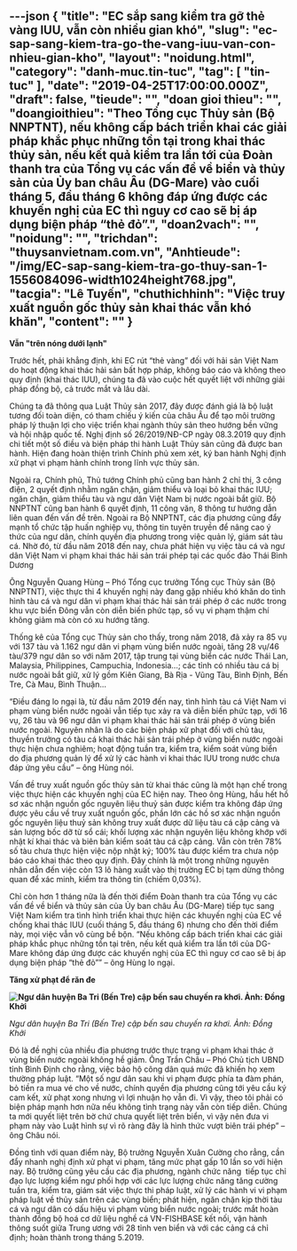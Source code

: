 ---json
{
    "title": "EC sắp sang kiểm tra gỡ thẻ vàng IUU, vẫn còn nhiều gian khó",
    "slug": "ec-sap-sang-kiem-tra-go-the-vang-iuu-van-con-nhieu-gian-kho",
    "layout": "noidung.html",
    "category": "danh-muc.tin-tuc",
    "tag": [
        "tin-tuc"
    ],
    "date": "2019-04-25T17:00:00.000Z",
    "draft": false,
    "tieude": "",
    "doan gioi thieu": "",
    "doangioithieu": "Theo Tổng cục Thủy sản (Bộ NNPTNT), nếu không cấp bách triển khai các giải pháp khắc phục những tồn tại trong khai thác thủy sản, nếu kết quả kiểm tra lần tới của Đoàn thanh tra của Tổng vụ các vấn đề về biển và thủy sản của Ủy ban châu Âu (DG-Mare) vào cuối tháng 5, đầu tháng 6 không đáp ứng được các khuyến nghị của EC thì nguy cơ cao sẽ bị áp dụng biện pháp “thẻ đỏ”.",
    "doan2vach": "",
    "noidung": "",
    "trichdan": "thuysanvietnam.com.vn",
    "Anhtieude": "/img/EC-sap-sang-kiem-tra-go-thuy-san-1-1556084096-width1024height768.jpg",
    "tacgia": "Lê Tuyến",
    "chuthichhinh": "Việc truy xuất nguồn gốc thủy sản khai thác vẫn khó khăn",
    "__content__": ""
}
---
<p><strong>Vẫn &quot;tr&ecirc;n n&oacute;ng dưới lạnh&quot;</strong></p>

<p>Trước hết, phải khẳng định, khi EC r&uacute;t &ldquo;thẻ v&agrave;ng&rdquo; đối với hải sản Việt Nam do&nbsp;hoạt động khai th&aacute;c hải sản bất hợp ph&aacute;p, kh&ocirc;ng b&aacute;o c&aacute;o v&agrave; kh&ocirc;ng theo quy định (khai th&aacute;c IUU), ch&uacute;ng ta đ&atilde; v&agrave;o cuộc hết quyết liệt với những giải ph&aacute;p đồng bộ, cả trước mắt v&agrave; l&acirc;u d&agrave;i.</p>

<p>Ch&uacute;ng ta đ&atilde; th&ocirc;ng qua Luật Thủy sản 2017, đ&acirc;y được đ&aacute;nh gi&aacute; l&agrave; bộ luật tương đối to&agrave;n diện, c&oacute; tham chiếu &yacute; kiến của ch&acirc;u &Acirc;u để tạo m&ocirc;i trường ph&aacute;p l&yacute; thuận lợi cho việc triển khai ng&agrave;nh thủy sản theo hướng bền vững v&agrave; hội nhập quốc tế. Nghị định số 26/2019/NĐ-CP ng&agrave;y 08.3.2019 quy định chi tiết một số điều v&agrave; biện ph&aacute;p thi h&agrave;nh Luật Thủy sản cũng đ&atilde; được ban h&agrave;nh. Hiện đang ho&agrave;n thiện tr&igrave;nh Ch&iacute;nh phủ xem x&eacute;t, k&yacute; ban h&agrave;nh Nghị định xử phạt vi phạm h&agrave;nh ch&iacute;nh trong lĩnh vực thủy sản.</p>

<p>Ngo&agrave;i ra, Ch&iacute;nh phủ, Thủ tướng Ch&iacute;nh phủ cũng ban h&agrave;nh 2 chỉ thị, 3 c&ocirc;ng điện, 2 quyết định nhằm ngăn chặn, giảm thiểu v&agrave; loại bỏ khai th&aacute;c IUU; ngăn chặn, giảm thiểu t&agrave;u v&agrave; ngư d&acirc;n Việt Nam bị nước ngo&agrave;i bắt giữ. Bộ NNPTNT cũng ban h&agrave;nh 6 quyết định, 11 c&ocirc;ng văn, 8 th&ocirc;ng tư hướng dẫn li&ecirc;n quan đến vấn đề tr&ecirc;n. Ngo&agrave;i ra Bộ NNPTNT, c&aacute;c địa phương cũng đẩy mạnh tổ chức tập huấn nghiệp vụ, th&ocirc;ng tin tuy&ecirc;n truyền để n&acirc;ng cao &yacute; thức của ngư d&acirc;n, ch&iacute;nh quyền địa phương trong việc quản l&yacute;, gi&aacute;m s&aacute;t t&agrave;u c&aacute;. Nhờ đ&oacute;, từ đầu năm 2018 đến nay, chưa ph&aacute;t hiện vụ việc t&agrave;u c&aacute; v&agrave; ngư d&acirc;n Việt Nam vi phạm khai th&aacute;c hải sản tr&aacute;i ph&eacute;p tại c&aacute;c quốc đảo Th&aacute;i B&igrave;nh Dương</p>

<p>&Ocirc;ng Nguyễn Quang H&ugrave;ng &ndash; Ph&oacute; Tổng cục trưởng Tổng cục Thủy sản (Bộ NNPTNT), việc thực thi 4 khuyến nghị n&agrave;y đang gặp nhiều kh&oacute; khăn do t&igrave;nh h&igrave;nh t&agrave;u c&aacute; v&agrave; ngư d&acirc;n vi phạm khai th&aacute;c hải sản tr&aacute;i ph&eacute;p ở c&aacute;c nước trong khu vực biển Đ&ocirc;ng vẫn c&ograve;n diễn biến phức tạp, số vụ vi phạm thậm ch&iacute; kh&ocirc;ng giảm m&agrave; c&ograve;n c&oacute; xu hướng tăng.</p>

<p>Thống k&ecirc; của Tổng cục Thủy sản cho thấy, trong năm 2018, đ&atilde; xảy ra 85 vụ với 137 t&agrave;u v&agrave; 1.162 ngư d&acirc;n vi phạm v&ugrave;ng biển nước ngo&agrave;i, tăng 28 vụ/46 t&agrave;u/379 ngư d&acirc;n so với năm 2017, tập trung tại v&ugrave;ng biển c&aacute;c nước Th&aacute;i Lan, Malaysia, Philippines, Campuchia, Indonesia&hellip;; c&aacute;c tỉnh c&oacute; nhiều t&agrave;u c&aacute; bị nước ngo&agrave;i bắt giữ, xử l&yacute; gồm Ki&ecirc;n Giang, B&agrave; Rịa - Vũng T&agrave;u, B&igrave;nh Định, Bến Tre, C&agrave; Mau, B&igrave;nh Thuận...</p>

<p>&ldquo;Điều đ&aacute;ng lo ngại l&agrave;, từ đầu năm 2019 đến nay, t&igrave;nh h&igrave;nh t&agrave;u c&aacute; Việt Nam vi phạm v&ugrave;ng biển nước ngo&agrave;i vẫn tiếp tục xảy ra v&agrave; diễn biến phức tạp, với 16 vụ, 26 t&agrave;u v&agrave; 96 ngư d&acirc;n vi phạm khai th&aacute;c hải sản tr&aacute;i ph&eacute;p ở v&ugrave;ng biển nước ngo&agrave;i. Nguy&ecirc;n nh&acirc;n l&agrave; do c&aacute;c biện ph&aacute;p xử phạt đối với chủ t&agrave;u, thuyền trưởng c&oacute; t&agrave;u c&aacute; khai th&aacute;c hải sản tr&aacute;i ph&eacute;p ở v&ugrave;ng biển nước ngo&agrave;i thực hiện chưa nghi&ecirc;m; hoạt động tuần tra, kiểm tra, kiểm so&aacute;t v&ugrave;ng biển do địa phương quản l&yacute; để xử l&yacute; c&aacute;c h&agrave;nh vi khai th&aacute;c IUU trong nước chưa đ&aacute;p ứng y&ecirc;u cầu&rdquo; &ndash; &ocirc;ng H&ugrave;ng n&oacute;i.</p>

<p>Vấn đề truy xuất nguồn gốc thủy sản từ khai th&aacute;c cũng l&agrave; một hạn chế trong việc thực hiện c&aacute;c khuyến nghị của EC hiện nay. Theo &ocirc;ng H&ugrave;ng, hầu hết hồ sơ x&aacute;c nhận nguồn gốc nguy&ecirc;n liệu thuỷ sản được kiểm tra kh&ocirc;ng đ&aacute;p ứng được y&ecirc;u cầu về truy xuất nguồn gốc, phần lớn c&aacute;c hồ sơ x&aacute;c nhận nguồn gốc nguy&ecirc;n liệu thuỷ sản kh&ocirc;ng truy xuất được dữ liệu t&agrave;u c&aacute; cập cảng v&agrave; sản lượng bốc dỡ từ sổ c&aacute;i; khối lượng x&aacute;c nhận nguy&ecirc;n liệu kh&ocirc;ng khớp với nhật k&iacute; khai th&aacute;c v&agrave; bi&ecirc;n bản kiểm so&aacute;t t&agrave;u c&aacute; cập cảng. Vẫn c&ograve;n tr&ecirc;n 78% số t&agrave;u chưa thực hiện việc nộp nhật k&yacute;; 100% t&agrave;u được kiểm tra chưa nộp b&aacute;o c&aacute;o khai th&aacute;c theo quy định. Đ&acirc;y ch&iacute;nh l&agrave; một trong những nguy&ecirc;n nh&acirc;n dẫn đến việc c&ograve;n 13 l&ocirc; h&agrave;ng xuất v&agrave;o thị trường EC bị tạm dừng th&ocirc;ng quan để x&aacute;c minh, kiểm tra th&ocirc;ng tin (chiếm 0,03%).</p>

<p>Chỉ c&ograve;n hơn 1 th&aacute;ng nữa l&agrave; đến thời điểm Đo&agrave;n thanh tra của Tổng vụ c&aacute;c vấn đề về biển v&agrave; thủy sản của Ủy ban ch&acirc;u &Acirc;u (DG-Mare) tiếp tục sang Việt Nam kiểm tra t&igrave;nh h&igrave;nh triển khai thực hiện c&aacute;c khuyến nghị của EC về chống khai th&aacute;c IUU (cuối th&aacute;ng 5, đầu th&aacute;ng 6) nhưng cho đến thời điểm n&agrave;y, mọi việc vẫn v&ocirc; c&ugrave;ng bề bộn. &ldquo;Nếu kh&ocirc;ng cấp b&aacute;ch triển khai c&aacute;c giải ph&aacute;p khắc phục những tồn tại tr&ecirc;n, nếu kết quả kiểm tra lần tới của DG-Mare kh&ocirc;ng đ&aacute;p ứng được c&aacute;c khuyến nghị của EC th&igrave; nguy cơ cao sẽ bị &aacute;p dụng biện ph&aacute;p &ldquo;thẻ đỏ&rdquo;&rdquo; &ndash; &ocirc;ng H&ugrave;ng lo ngại.</p>

<p><strong>Tăng xử phạt để răn đe</strong></p>

<p><strong><img alt="Ngư dân huyện Ba Tri (Bến Tre) cập bến sau chuyến ra khơi. Ảnh: Đồng Khởi" src="http://streaming1.danviet.vn/upload/2-2019/images/2019-04-24/EC-sap-sang-kiem-tra-go-thuy-san-1556084194-width800height534.jpg" title="Ngư dân huyện Ba Tri (Bến Tre) cập bến sau chuyến ra khơi. Ảnh: Đồng Khởi" /></strong></p>

<p><em>Ngư d&acirc;n huyện Ba Tri (Bến Tre) cập bến sau chuyến ra khơi. Ảnh: Đồng Khởi&nbsp;</em></p>

<p>Đ&oacute; l&agrave; đề nghị của nhiều địa phương trước thực trạng vi phạm khai th&aacute;c ở v&ugrave;ng biển nước ngo&agrave;i kh&ocirc;ng hề giảm. &Ocirc;ng Trần Ch&acirc;u &ndash; Ph&oacute; Chủ tịch UBND tỉnh B&igrave;nh Định cho rằng, việc bảo hộ c&ocirc;ng d&acirc;n qu&aacute; mức đ&atilde; khiến họ xem thường ph&aacute;p luật. &ldquo;Một số ngư d&acirc;n sau khi vi phạm được ph&iacute;a ta đ&agrave;m ph&aacute;n, bỏ tiền ra mua v&eacute; cho về nước, ch&iacute;nh quyền địa phương cũng tới y&ecirc;u cầu k&yacute; cam kết, xử phạt xong nhưng v&igrave; lợi nhuận họ vẫn đi. V&igrave; vậy, theo t&ocirc;i phải c&oacute; biện ph&aacute;p mạnh hơn nữa nếu kh&ocirc;ng t&igrave;nh trạng n&agrave;y vẫn c&ograve;n tiếp diễn. Ch&uacute;ng ta mới quyết liệt tr&ecirc;n bờ chứ chưa quyết liệt tr&ecirc;n biển, v&igrave; vậy n&ecirc;n đưa vi phạm n&agrave;y v&agrave;o Luật h&igrave;nh sự v&igrave; r&otilde; r&agrave;ng đ&acirc;y l&agrave; h&igrave;nh thức vượt bi&ecirc;n tr&aacute;i ph&eacute;p&rdquo; &ndash; &ocirc;ng Ch&acirc;u n&oacute;i.</p>

<p>Đồng t&igrave;nh với quan điểm n&agrave;y, Bộ trưởng Nguyễn Xu&acirc;n Cường cho rẳng, cần đẩy nhanh nghị định xử phạt vi phạm, tăng mức phạt gấp 10 lần so với hiện nay. Bộ trưởng cũng y&ecirc;u cầu c&aacute;c địa phương, ng&agrave;nh chức năng&nbsp; tiếp tục chỉ đạo lực lượng kiểm ngư phối hợp với c&aacute;c lực lượng chức năng tăng cường tuần tra, kiểm tra, gi&aacute;m s&aacute;t việc thực thi ph&aacute;p luật, xử l&yacute; c&aacute;c h&agrave;nh vi vi phạm ph&aacute;p luật về thủy sản tr&ecirc;n c&aacute;c v&ugrave;ng biển; ph&aacute;t hiện, ngăn chặn kịp thời t&agrave;u c&aacute; v&agrave; ngư d&acirc;n c&oacute; dấu hiệu vi phạm v&ugrave;ng biển nước ngo&agrave;i; trước mắt ho&agrave;n th&agrave;nh đồng bộ ho&aacute; cơ dữ liệu nghề c&aacute; VN-FISHBASE kết nối, vận h&agrave;nh th&ocirc;ng suốt giữa Trung ương với 28 tỉnh ven biển v&agrave; với c&aacute;c cảng c&aacute; chỉ định; ho&agrave;n th&agrave;nh trong th&aacute;ng 5.2019.</p>

